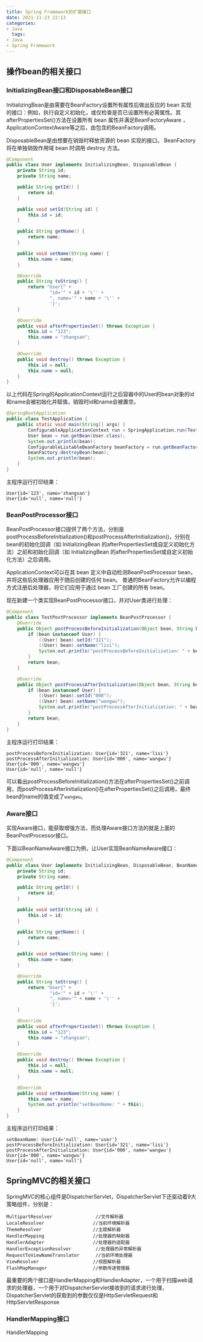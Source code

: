 ```yaml
---
title: Spring Framework的扩展接口
date: 2021-11-23 22:13
categories:
- Java
  tags:
- Java
- Spring Framework
---
```


## 操作bean的相关接口

### InitializingBean接口和DisposableBean接口

InitializingBean是由需要在BeanFactory设置所有属性后做出反应的 bean 实现的接口：例如，执行自定义初始化，或仅检查是否已设置所有必需属性。其afterPropertiesSet()方法在设置所有 bean 属性并满足BeanFactoryAware ， ApplicationContextAware等之后，由包含的BeanFactory调用。

DisposableBean是由想要在销毁时释放资源的 bean 实现的接口。 BeanFactory将在单独销毁作用域 bean 时调用 destroy 方法。

```java
@Component
public class User implements InitializingBean, DisposableBean {
    private String id;
    private String name;

    public String getId() {
        return id;
    }

    public void setId(String id) {
        this.id = id;
    }

    public String getName() {
        return name;
    }

    public void setName(String name) {
        this.name = name;
    }

    @Override
    public String toString() {
        return "User{" +
                "id='" + id + '\'' +
                ", name='" + name + '\'' +
                '}';
    }

    @Override
    public void afterPropertiesSet() throws Exception {
        this.id = "123";
        this.name = "zhangsan";
    }

    @Override
    public void destroy() throws Exception {
        this.id = null;
        this.name = null;
    }
}

```

以上代码在Spring的ApplicationContext运行之后容器中的User的bean对象的id和name会被初始化并赋值，销毁时id和name会被置空。

```java
@SpringBootApplication
public class TestApplication {
    public static void main(String[] args) {
        ConfigurableApplicationContext run = SpringApplication.run(TestApplication.class, args);
        User bean = run.getBean(User.class);
        System.out.println(bean);
        ConfigurableListableBeanFactory beanFactory = run.getBeanFactory();
        beanFactory.destroyBean(bean);
        System.out.println(bean);
    }
}
```

主程序运行打印结果：

```
User{id='123', name='zhangsan'}
User{id='null', name='null'}
```

###  BeanPostProcessor接口

BeanPostProcessor接口提供了两个方法，分别是postProcessBeforeInitialization()和postProcessAfterInitialization()，分别在bean的初始化回调（如 InitializingBean 的afterPropertiesSet或自定义初始化方法）之前和初始化回调（如 InitializingBean 的afterPropertiesSet或自定义初始化方法）之后调用。

ApplicationContext可以在其 bean 定义中自动检测BeanPostProcessor bean，并将这些后处理器应用于随后创建的任何 bean。 普通的BeanFactory允许以编程方式注册后处理器，将它们应用于通过 bean 工厂创建的所有 bean。

现在新建一个类实现BeanPostProcessor接口，并对User类进行处理：

```java
@Component
public class TestPostProcessor implements BeanPostProcessor {
    @Override
    public Object postProcessBeforeInitialization(Object bean, String beanName) throws BeansException {
        if (bean instanceof User) {
            ((User) bean).setId("321");
            ((User) bean).setName("lisi");
            System.out.println("postProcessBeforeInitialization: " + bean);
        }
        return bean;
    }

    @Override
    public Object postProcessAfterInitialization(Object bean, String beanName) throws BeansException {
        if (bean instanceof User) {
            ((User) bean).setId("000");
            ((User) bean).setName("wangwu");
            System.out.println("postProcessAfterInitialization: " + bean);
        }
        return bean;
    }
}

```

主程序运行打印结果：

```
postProcessBeforeInitialization: User{id='321', name='lisi'}
postProcessAfterInitialization: User{id='000', name='wangwu'}
User{id='000', name='wangwu'}
User{id='null', name='null'}
```

可以看出postProcessBeforeInitialization()方法在afterPropertiesSet()之前调用，而postProcessAfterInitialization()在afterPropertiesSet()之后调用，最终bean的name的值变成了`wangwu`。



###  Aware接口

实现Aware接口，能获取增强方法，而处理Aware接口方法的就是上面的BeanPostProcessor接口。

下面以BeanNameAware接口为例，让User实现BeanNameAware接口：

```java
@Component
public class User implements InitializingBean, DisposableBean, BeanNameAware {
    private String id;
    private String name;

    public String getId() {
        return id;
    }

    public void setId(String id) {
        this.id = id;
    }

    public String getName() {
        return name;
    }

    public void setName(String name) {
        this.name = name;
    }

    @Override
    public String toString() {
        return "User{" +
                "id='" + id + '\'' +
                ", name='" + name + '\'' +
                '}';
    }

    @Override
    public void afterPropertiesSet() throws Exception {
        this.id = "123";
        this.name = "zhangsan";
    }

    @Override
    public void destroy() throws Exception {
        this.id = null;
        this.name = null;
    }

    @Override
    public void setBeanName(String name) {
        this.name = name;
        System.out.println("setBeanName: " + this);
    }
}

```

主程序运行打印结果：

```
setBeanName: User{id='null', name='user'}
postProcessBeforeInitialization: User{id='321', name='lisi'}
postProcessAfterInitialization: User{id='000', name='wangwu'}
User{id='000', name='wangwu'}
User{id='null', name='null'}
```

## SpringMVC的相关接口

SpringMVC的核心组件是DispatcherServlet，DispatcherServlet下还驱动着9大策略组件，分别是：

```
MultipartResolver				 //文件解析器
LocaleResolver					//当前环境解析器
ThemeResolver					//主题解析器
HandlerMapping					//处理器的映射器
HandlerAdapter					//处理器的适配器
HandlerExceptionResolver		 //处理器的异常解析器
RequestToViewNameTranslator		 //当前环境处理器
ViewResolver					//视图解析器
FlashMapManager					//参数传递管理器
```

最重要的两个接口是HandlerMapping和HandlerAdapter，一个用于扫描web请求的处理器，一个用于对DispatcherServlet接收到的请求进行处理，DispatcherServlet的获取到的参数仅仅是HttpServletRequest和HttpServletResponse

### HandlerMapping接口

HandlerMapping


